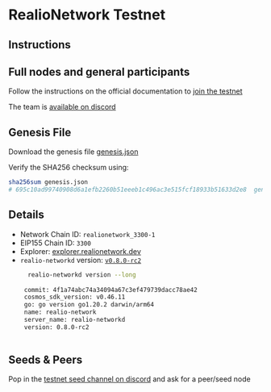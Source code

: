 # RealioNetwork Testnet

## Instructions

## Full nodes and general participants

Follow the instructions on the official documentation to [join the testnet](https://docs.realio.network/testnet/overview) 

The team is [available on discord](https://discord.gg/Nv9EUbRnKb)

## Genesis File

Download the genesis file [genesis.json](./genesis.json)

Verify the SHA256 checksum using:

```bash
sha256sum genesis.json
# 695c10ad99740908d6a1efb2260b51eeeb1c496ac3e515fcf18933b51633d2e8  genesis.json
```

## Details

- Network Chain ID: `realionetwork_3300-1`
- EIP155 Chain ID: `3300`
- Explorer: [explorer.realionetwork.dev](https://explorer.k8s.stage.realio.fund/)
- `realio-networkd` version: [`v0.8.0-rc2`](https://github.com/realiotech/realio-network/releases/tag/v0.8.0-rc2)
   ```bash
     realio-networkd version --long
    
    commit: 4f1a74abc74a34094a67c3ef479739dacc78ae42
    cosmos_sdk_version: v0.46.11
    go: go version go1.20.2 darwin/arm64
    name: realio-network
    server_name: realio-networkd
    version: 0.8.0-rc2
    
    ```

## Seeds & Peers

Pop in the [ testnet seed channel on discord](https://discord.gg/Nv9EUbRnKb) and ask for a peer/seed node

